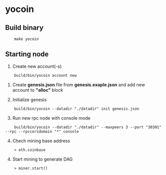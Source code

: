 # yocoin

## Build binary
```shell script
    make yocoin
```

## Starting node

1. Create new account(-s)
```
    build/bin/yocoin account new
```

1. Create **genesis.json** file from **genesis.exaple.json** and add new account to **"alloc"** block


2. Initialize genesis
```
    build/bin/yocoin --datadir "./datadir" init genesis.json
```

3. Run new rpc node with console mode
```
    build/bin/yocoin --datadir "./datadir" --maxpeers 3 --port "30301" --rpc --rpccorsdomain "*" console
```

4. Chech mining base address
```
    > eth.coinbase
```
4. Start mining to generate DAG
```
    > miner.start()
```
